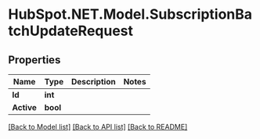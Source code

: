 # HubSpot.NET.Model.SubscriptionBatchUpdateRequest

## Properties

Name | Type | Description | Notes
------------ | ------------- | ------------- | -------------
**Id** | **int** |  | 
**Active** | **bool** |  | 

[[Back to Model list]](../README.md#documentation-for-models) [[Back to API list]](../README.md#documentation-for-api-endpoints) [[Back to README]](../README.md)

